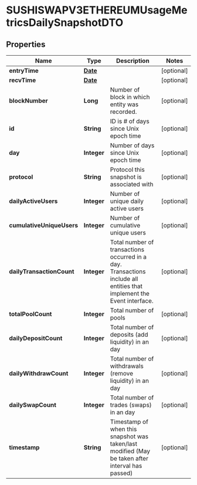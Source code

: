 

# SUSHISWAPV3ETHEREUMUsageMetricsDailySnapshotDTO

## Properties

Name | Type | Description | Notes
------------ | ------------- | ------------- | -------------
**entryTime** | [**Date**](Date.md) |  |  [optional]
**recvTime** | [**Date**](Date.md) |  |  [optional]
**blockNumber** | **Long** | Number of block in which entity was recorded. |  [optional]
**id** | **String** | ID is # of days since Unix epoch time |  [optional]
**day** | **Integer** | Number of days since Unix epoch time |  [optional]
**protocol** | **String** | Protocol this snapshot is associated with |  [optional]
**dailyActiveUsers** | **Integer** | Number of unique daily active users |  [optional]
**cumulativeUniqueUsers** | **Integer** | Number of cumulative unique users |  [optional]
**dailyTransactionCount** | **Integer** | Total number of transactions occurred in a day. Transactions include all entities that implement the Event interface. |  [optional]
**totalPoolCount** | **Integer** | Total number of pools |  [optional]
**dailyDepositCount** | **Integer** | Total number of deposits (add liquidity) in an day |  [optional]
**dailyWithdrawCount** | **Integer** | Total number of withdrawals (remove liquidity) in an day |  [optional]
**dailySwapCount** | **Integer** | Total number of trades (swaps) in an day |  [optional]
**timestamp** | **String** | Timestamp of when this snapshot was taken/last modified (May be taken after interval has passed) |  [optional]




